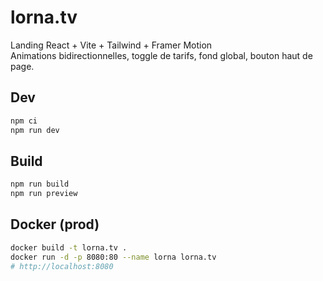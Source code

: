 # lorna.tv

Landing React + Vite + Tailwind + Framer Motion  
Animations bidirectionnelles, toggle de tarifs, fond global, bouton haut de page.

## Dev
```bash
npm ci
npm run dev
```

## Build
```bash
npm run build
npm run preview
```

## Docker (prod)
```bash
docker build -t lorna.tv .
docker run -d -p 8080:80 --name lorna lorna.tv
# http://localhost:8080
```
